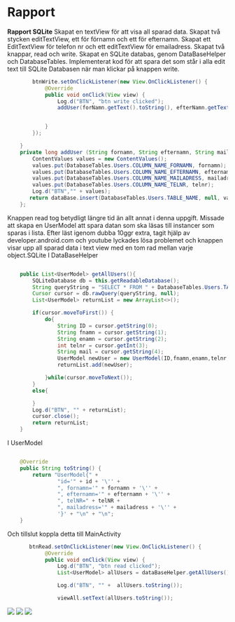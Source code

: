 
# Rapport

**Rapport SQLite**
Skapat en textView för att visa all sparad data.
Skapat två stycken editTextView, ett för förnamn och ett för efternamn.
Skapat ett EditTextView för telefon nr och ett editTextView för emailadress.
Skapat två knappar, read och write.
Skapat en SQLite databas, genom DataBaseHelper och DatabaseTables.
Implementerat kod för att spara det som står i alla edit text till SQLite Databasen när man klickar på knappen write.

```Java
        btnWrite.setOnClickListener(new View.OnClickListener() {
            @Override
            public void onClick(View view) {
                Log.d("BTN", "btn write clicked");
                addUser(forNamn.getText().toString(), efterNamn.getText().toString(),mailAdress.getText().toString(), Integer.parseInt(telNR.getText().toString()));


            }
        });

    }
    private long addUser (String fornamn, String efternamn, String mailadress, int telnr){
        ContentValues values = new ContentValues();
        values.put(DatabaseTables.Users.COLUMN_NAME_FORNAMN, fornamn);
        values.put(DatabaseTables.Users.COLUMN_NAME_EFTERNAMN, efternamn);
        values.put(DatabaseTables.Users.COLUMN_NAME_MAILADRESS, mailadress);
        values.put(DatabaseTables.Users.COLUMN_NAME_TELNR, telnr);
        Log.d("BTN","" + values);
       return dataBase.insert(DatabaseTables.Users.TABLE_NAME, null, values);
    };
```

Knappen read tog betydligt längre tid än allt annat i denna uppgift.
Missade att skapa en UserModel att spara datan som ska läsas till instancer som sparas i lista.
Efter läst igenom dubba 10ggr extra, tagit hjälp av developer.android.com och youtube lyckades lösa problemet och knappen visar upp all sparad data i text view med en tom rad mellan varje object.SQLite
I DataBaseHelper
```Java

    public List<UserModel> getAllUsers(){
        SQLiteDatabase db = this.getReadableDatabase();
        String queryString = "SELECT * FROM " + DatabaseTables.Users.TABLE_NAME;
        Cursor cursor = db.rawQuery(queryString, null);
        List<UserModel> returnList = new ArrayList<>();

        if(cursor.moveToFirst()) {
            do{
                String ID = cursor.getString(0);
                String fnamn = cursor.getString(1);
                String enamn = cursor.getString(2);
                int telnr = cursor.getInt(3);
                String mail = cursor.getString(4);
                UserModel newUser = new UserModel(ID,fnamn,enamn,telnr,mail);
                returnList.add(newUser);

            }while(cursor.moveToNext());
        }
        else{

        }
        Log.d("BTN", "" + returnList);
        cursor.close();
        return returnList;
    }
```
I UserModel
```Java

    @Override
    public String toString() {
        return "UserModel{" +
                "id='" + id + '\'' +
                ", fornamn='" + fornamn + '\'' +
                ", efternamn='" + efternamn + '\'' +
                ", telNR=" + telNR +
                ", mailadress='" + mailadress + '\'' +
                '}' + "\n" + "\n";
    }

```

Och tillslut koppla detta till MainActivity
```Java
       btnRead.setOnClickListener(new View.OnClickListener() {
            @Override
            public void onClick(View view) {
                Log.d("BTN", "btn read clicked");
                List<UserModel> allUsers = dataBaseHelper.getAllUsers();

                Log.d("BTN", "" +  allUsers.toString());

                viewAll.setText(allUsers.toString());
```


![](write.png)
![](write2.png)
![](read.png)

